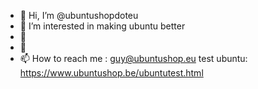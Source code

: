 - 👋 Hi, I’m @ubuntushopdoteu
- 👀 I’m interested in making ubuntu better
- 🌱
- 💞
- 📫 How to reach me : guy@ubuntushop.eu
test ubuntu: https://www.ubuntushop.be/ubuntutest.html
<!---
ubuntushopdoteu/ubuntushopdoteu is a ✨ special ✨ repository because its `README.md` (this file) appears on your GitHub profile.
You can click the Preview link to take a look at your changes.
--->
